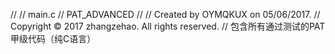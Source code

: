 //
//  main.c
//  PAT_ADVANCED
//
//  Created by OYMQKUX on 05/06/2017.
//  Copyright © 2017 zhangzehao. All rights reserved.
//
包含所有通过测试的PAT甲级代码（纯C语言）
